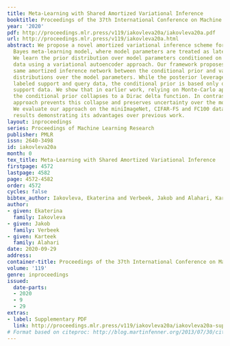 ```yaml
---
title: Meta-Learning with Shared Amortized Variational Inference
booktitle: Proceedings of the 37th International Conference on Machine Learning
year: '2020'
pdf: http://proceedings.mlr.press/v119/iakovleva20a/iakovleva20a.pdf
url: http://proceedings.mlr.press/v119/iakovleva20a.html
abstract: We propose a novel amortized variational inference scheme for an empirical
  Bayes meta-learning model, where model parameters are treated as latent variables.
  We learn the prior distribution over model parameters conditioned on limited training
  data using a variational autoencoder approach. Our framework proposes sharing the
  same amortized inference network between the conditional prior and variational posterior
  distributions over the model parameters. While the posterior leverages both the
  labeled support and query data, the conditional prior is based only on the labeled
  support data. We show that in earlier work, relying on Monte-Carlo approximation,
  the conditional prior collapses to a Dirac delta function. In contrast, our variational
  approach prevents this collapse and preserves uncertainty over the model parameters.
  We evaluate our approach on the miniImageNet, CIFAR-FS and FC100 datasets, and present
  results demonstrating its advantages over previous work.
layout: inproceedings
series: Proceedings of Machine Learning Research
publisher: PMLR
issn: 2640-3498
id: iakovleva20a
month: 0
tex_title: Meta-Learning with Shared Amortized Variational Inference
firstpage: 4572
lastpage: 4582
page: 4572-4582
order: 4572
cycles: false
bibtex_author: Iakovleva, Ekaterina and Verbeek, Jakob and Alahari, Karteek
author:
- given: Ekaterina
  family: Iakovleva
- given: Jakob
  family: Verbeek
- given: Karteek
  family: Alahari
date: 2020-09-29
address: 
container-title: Proceedings of the 37th International Conference on Machine Learning
volume: '119'
genre: inproceedings
issued:
  date-parts:
  - 2020
  - 9
  - 29
extras:
- label: Supplementary PDF
  link: http://proceedings.mlr.press/v119/iakovleva20a/iakovleva20a-supp.pdf
# Format based on citeproc: http://blog.martinfenner.org/2013/07/30/citeproc-yaml-for-bibliographies/
---
```

